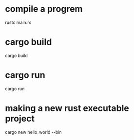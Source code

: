 # compile a progrem

rustc main.rs

# cargo build

cargo build

# cargo run

cargo run

# making a new rust executable project

cargo new hello_world --bin
